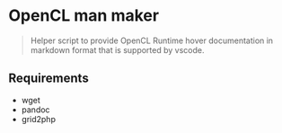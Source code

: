 # OpenCL man maker

> Helper script to provide OpenCL Runtime hover documentation in markdown format that is supported by vscode.

## Requirements

* wget
* pandoc
* grid2php